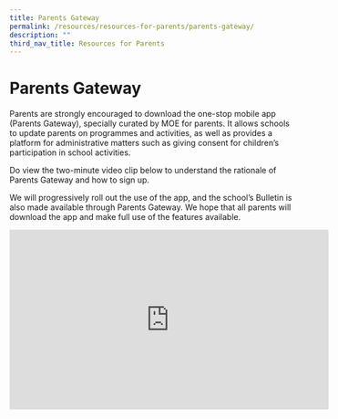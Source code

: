 ```yaml
---
title: Parents Gateway
permalink: /resources/resources-for-parents/parents-gateway/
description: ""
third_nav_title: Resources for Parents
---
```

Parents Gateway
===============

  

Parents are strongly encouraged to download the one-stop mobile app (Parents Gateway), specially curated by MOE for parents. It allows schools to update parents on programmes and activities, as well as provides a platform for administrative matters such as giving consent for children’s participation in school activities.

  

Do view the two-minute video clip below to understand the rationale of Parents Gateway and how to sign up.

  

We will progressively roll out the use of the app, and the school’s Bulletin is also made available through Parents Gateway. We hope that all parents will download the app and make full use of the features available.

<div class="bp-youtube">
<iframe width="560" height="315" src="https://www.youtube.com/embed/3yYESIFqldo" title="YouTube video player" frameborder="0" allow="accelerometer; autoplay; clipboard-write; encrypted-media; gyroscope; picture-in-picture" allowfullscreen=""></iframe>
	</div>